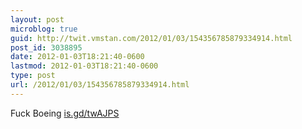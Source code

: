 ```yaml
---
layout: post
microblog: true
guid: http://twit.vmstan.com/2012/01/03/154356785879334914.html
post_id: 3038895
date: 2012-01-03T18:21:40-0600
lastmod: 2012-01-03T18:21:40-0600
type: post
url: /2012/01/03/154356785879334914.html
---
```

Fuck Boeing <a href="http://is.gd/twAJPS">is.gd/twAJPS</a>
